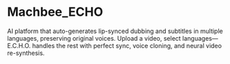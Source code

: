# Machbee_ECHO
AI platform that auto-generates lip-synced dubbing and subtitles in multiple languages, preserving original voices. Upload a video, select languages—E.C.H.O. handles the rest with perfect sync, voice cloning, and neural video re-synthesis.
